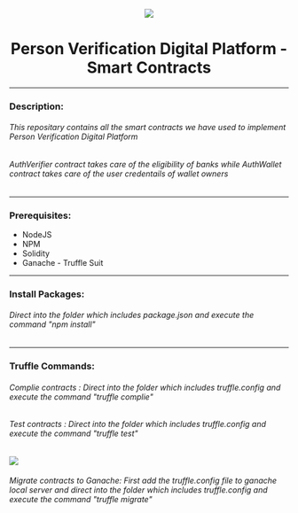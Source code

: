 <p align="center">
<img src="https://res.cloudinary.com/dunrf5nc7/image/upload/v1668758979/logo_yhjjeb.png" >
<h1 align="center">Person Verification Digital Platform - Smart Contracts</h1>
</p>

---

<p>
<h3>Description:</h3>
<h6>This repositary contains all the smart contracts we have used to implement Person Verification Digital Platform</h6>
<h6>AuthVerifier contract takes care of the eligibility of banks while AuthWallet contract takes care of the user credentails of wallet owners</h6>
</p>

---

<p>
<h3>Prerequisites:</h3>
<ul>
<li>NodeJS</li>
<li>NPM</li>
<li>Solidity</li>
<li>Ganache - Truffle Suit</li>
</ul>
</p>

---
<p>
<h3>Install Packages:</h3>
<h6>Direct into the folder which includes package.json and execute the command "npm install"</h6>

</p>

---
<p>
<h3>Truffle Commands:</h3>
<h6>Complie contracts           :  Direct into the folder which includes truffle.config and execute the command "truffle complie"</h6>
<h6>Test contracts              :  Direct into the folder which includes truffle.config and execute the command "truffle test"</h6>
<img src="https://res.cloudinary.com/dunrf5nc7/image/upload/v1668760715/test_widybg.png">
<h6>Migrate contracts to Ganache:  First add the truffle.config file to ganache local server and direct into the folder which includes truffle.config and execute the command "truffle migrate"</h6>

</p>
